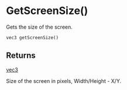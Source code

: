 # GetScreenSize()

Gets the size of the screen.

```
vec3 getScreenSize()
```

## Returns

[vec3](/MdDocs/Types/Vec3.md)

Size of the screen in pixels, Width/Height - X/Y.


